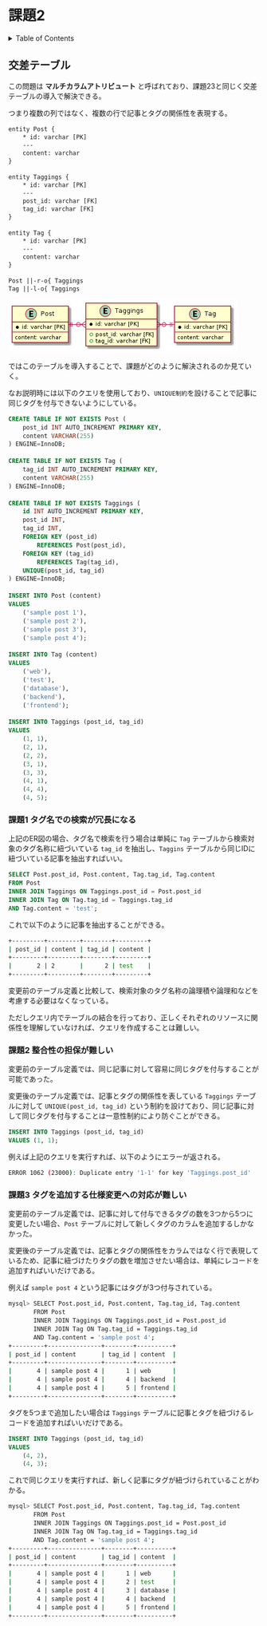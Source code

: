 # 課題2

<!-- START doctoc generated TOC please keep comment here to allow auto update -->
<!-- DON'T EDIT THIS SECTION, INSTEAD RE-RUN doctoc TO UPDATE -->
<details>
<summary>Table of Contents</summary>

- [交差テーブル](#%E4%BA%A4%E5%B7%AE%E3%83%86%E3%83%BC%E3%83%96%E3%83%AB)
  - [課題1 タグ名での検索が冗長になる](#%E8%AA%B2%E9%A1%8C1-%E3%82%BF%E3%82%B0%E5%90%8D%E3%81%A7%E3%81%AE%E6%A4%9C%E7%B4%A2%E3%81%8C%E5%86%97%E9%95%B7%E3%81%AB%E3%81%AA%E3%82%8B)
  - [課題2 整合性の担保が難しい](#%E8%AA%B2%E9%A1%8C2-%E6%95%B4%E5%90%88%E6%80%A7%E3%81%AE%E6%8B%85%E4%BF%9D%E3%81%8C%E9%9B%A3%E3%81%97%E3%81%84)
  - [課題3 タグを追加する仕様変更への対応が難しい](#%E8%AA%B2%E9%A1%8C3-%E3%82%BF%E3%82%B0%E3%82%92%E8%BF%BD%E5%8A%A0%E3%81%99%E3%82%8B%E4%BB%95%E6%A7%98%E5%A4%89%E6%9B%B4%E3%81%B8%E3%81%AE%E5%AF%BE%E5%BF%9C%E3%81%8C%E9%9B%A3%E3%81%97%E3%81%84)

</details>
<!-- END doctoc generated TOC please keep comment here to allow auto update -->

## 交差テーブル

この問題は **マルチカラムアトリビュート** と呼ばれており、課題23と同じく交差テーブルの導入で解決できる。

つまり複数の列ではなく、複数の行で記事とタグの関係性を表現する。

```puml
entity Post {
    * id: varchar [PK]
    ---
    content: varchar
}

entity Taggings {
    * id: varchar [PK]
    ---
    post_id: varchar [FK]
    tag_id: varchar [FK]
}

entity Tag {
    * id: varchar [PK]
    ---
    content: varchar
}

Post ||-r-o{ Taggings
Tag ||-l-o{ Taggings
```

![](../assets/answer.png)

ではこのテーブルを導入することで、課題がどのように解決されるのか見ていく。

なお説明時には以下のクエリを使用しており、`UNIQUE制約`を設けることで記事に同じタグを付与できないようにしている。

```sql
CREATE TABLE IF NOT EXISTS Post (
    post_id INT AUTO_INCREMENT PRIMARY KEY,
    content VARCHAR(255)
) ENGINE=InnoDB;

CREATE TABLE IF NOT EXISTS Tag (
    tag_id INT AUTO_INCREMENT PRIMARY KEY,
    content VARCHAR(255)
) ENGINE=InnoDB;

CREATE TABLE IF NOT EXISTS Taggings (
    id INT AUTO_INCREMENT PRIMARY KEY,
    post_id INT,
    tag_id INT,
    FOREIGN KEY (post_id)
        REFERENCES Post(post_id),
    FOREIGN KEY (tag_id)
        REFERENCES Tag(tag_id),
    UNIQUE(post_id, tag_id)
) ENGINE=InnoDB;

INSERT INTO Post (content)
VALUES
    ('sample post 1'),
    ('sample post 2'),
    ('sample post 3'),
    ('sample post 4');

INSERT INTO Tag (content)
VALUES
    ('web'),
    ('test'),
    ('database'),
    ('backend'),
    ('frontend');

INSERT INTO Taggings (post_id, tag_id)
VALUES
    (1, 1),
    (2, 1),
    (2, 2),
    (3, 1),
    (3, 3),
    (4, 1),
    (4, 4),
    (4, 5);
```

### 課題1 タグ名での検索が冗長になる

上記のER図の場合、タグ名で検索を行う場合は単純に `Tag` テーブルから検索対象のタグ名称に紐づいている `tag_id` を抽出し、`Taggins` テーブルから同じIDに紐づいている記事を抽出すればいい。

```sql
SELECT Post.post_id, Post.content, Tag.tag_id, Tag.content
FROM Post
INNER JOIN Taggings ON Taggings.post_id = Post.post_id
INNER JOIN Tag ON Tag.tag_id = Taggings.tag_id
AND Tag.content = 'test';
```

これで以下のように記事を抽出することができる。

```bash
+---------+---------+--------+---------+
| post_id | content | tag_id | content |
+---------+---------+--------+---------+
|       2 | 2       |      2 | test    |
+---------+---------+--------+---------+
```

変更前のテーブル定義と比較して、検索対象のタグ名称の論理積や論理和などを考慮する必要はなくなっている。

ただしクエリ内でテーブルの結合を行っており、正しくそれぞれのリソースに関係性を理解していなければ、クエリを作成することは難しい。

### 課題2 整合性の担保が難しい

変更前のテーブル定義では、同じ記事に対して容易に同じタグを付与することが可能であった。

変更後のテーブル定義では、記事とタグの関係性を表している `Taggings` テーブルに対して `UNIQUE(post_id, tag_id)` という制約を設けており、同じ記事に対して同じタグを付与することは一意性制約により防ぐことができる。

```sql
INSERT INTO Taggings (post_id, tag_id)
VALUES (1, 1);
```

例えば上記のクエリを実行すれば、以下のようにエラーが返される。

```bash
ERROR 1062 (23000): Duplicate entry '1-1' for key 'Taggings.post_id'
```

### 課題3 タグを追加する仕様変更への対応が難しい

変更前のテーブル定義では、記事に対して付与できるタグの数を3つから5つに変更したい場合、`Post` テーブルに対して新しくタグのカラムを追加するしかなかった。

変更後のテーブル定義では、記事とタグの関係性をカラムではなく行で表現しているため、記事に紐づけたりタグの数を増加させたい場合は、単純にレコードを追加すればいいだけである。

例えば `sample post 4` という記事にはタグが3つ付与されている。

```bash
mysql> SELECT Post.post_id, Post.content, Tag.tag_id, Tag.content
       FROM Post
       INNER JOIN Taggings ON Taggings.post_id = Post.post_id
       INNER JOIN Tag ON Tag.tag_id = Taggings.tag_id
       AND Tag.content = 'sample post 4';
+---------+---------------+--------+----------+
| post_id | content       | tag_id | content  |
+---------+---------------+--------+----------+
|       4 | sample post 4 |      1 | web      |
|       4 | sample post 4 |      4 | backend  |
|       4 | sample post 4 |      5 | frontend |
+---------+---------------+--------+----------+
```

タグを5つまで追加したい場合は `Taggings` テーブルに記事とタグを紐づけるレコードを追加すればいいだけである。

```sql
INSERT INTO Taggings (post_id, tag_id)
VALUES
    (4, 2),
    (4, 3);
```

これで同じクエリを実行すれば、新しく記事にタグが紐づけられていることがわかる。

```bash
mysql> SELECT Post.post_id, Post.content, Tag.tag_id, Tag.content
       FROM Post
       INNER JOIN Taggings ON Taggings.post_id = Post.post_id
       INNER JOIN Tag ON Tag.tag_id = Taggings.tag_id
       AND Tag.content = 'sample post 4';
+---------+---------------+--------+----------+
| post_id | content       | tag_id | content  |
+---------+---------------+--------+----------+
|       4 | sample post 4 |      1 | web      |
|       4 | sample post 4 |      2 | test     |
|       4 | sample post 4 |      3 | database |
|       4 | sample post 4 |      4 | backend  |
|       4 | sample post 4 |      5 | frontend |
+---------+---------------+--------+----------+
```
